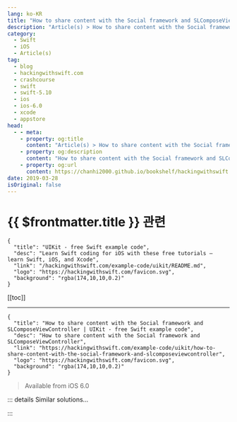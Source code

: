 ```yaml
---
lang: ko-KR
title: "How to share content with the Social framework and SLComposeViewController"
description: "Article(s) > How to share content with the Social framework and SLComposeViewController"
category:
  - Swift
  - iOS
  - Article(s)
tag: 
  - blog
  - hackingwithswift.com
  - crashcourse
  - swift
  - swift-5.10
  - ios
  - ios-6.0
  - xcode
  - appstore
head:
  - - meta:
    - property: og:title
      content: "Article(s) > How to share content with the Social framework and SLComposeViewController"
    - property: og:description
      content: "How to share content with the Social framework and SLComposeViewController"
    - property: og:url
      content: https://chanhi2000.github.io/bookshelf/hackingwithswift.com/example-code/uikit/how-to-share-content-with-the-social-framework-and-slcomposeviewcontroller.html
date: 2019-03-28
isOriginal: false
---
```


# {{ $frontmatter.title }} 관련

```component VPCard
{
  "title": "UIKit - free Swift example code",
  "desc": "Learn Swift coding for iOS with these free tutorials – learn Swift, iOS, and Xcode",
  "link": "/hackingwithswift.com/example-code/uikit/README.md",
  "logo": "https://hackingwithswift.com/favicon.svg",
  "background": "rgba(174,10,10,0.2)"
}
```

[[toc]]

---

```component VPCard
{
  "title": "How to share content with the Social framework and SLComposeViewController | UIKit - free Swift example code",
  "desc": "How to share content with the Social framework and SLComposeViewController",
  "link": "https://hackingwithswift.com/example-code/uikit/how-to-share-content-with-the-social-framework-and-slcomposeviewcontroller",
  "logo": "https://hackingwithswift.com/favicon.svg",
  "background": "rgba(174,10,10,0.2)"
}
```

> Available from iOS 6.0

<!-- TODO: 작성 -->

<!--
The `UIActivityViewController` class is the iOS way of sharing almost anything to almost anywhere, but what if you don't want to let users choose? Well, iOS has a tool for that too, although it’s part of the Social framework that get deprecated in iOS 11. That doesn’t mean you can’t use it, but it does mean at some point in the distant future Apple may withdraw it.

Start by importing the Social framework now now:

```swift
import Social
```

You can now create and present a `SLComposeViewController` that allows the user to share to Facebook like this:

```swift
if let vc = SLComposeViewController(forServiceType: SLServiceTypeFacebook) {
    vc.setInitialText("Look at this great picture!")
    vc.add(UIImage(named: "myImage.jpg")!)
    vc.add(URL(string: "https://www.hackingwithswift.com"))
    present(vc, animated: true)
}
```

That attaches initial text, an image and a URL all to that share sheet, although the user can customize the text before posting. If you want to use Twitter instead, try using `SLServiceTypeTwitter` instead.

-->

::: details Similar solutions…

<!--
/quick-start/swiftui/how-to-let-users-share-content-using-the-system-share-sheet">How to let users share content using the system share sheet 
/quick-start/swiftui/swiftui-tips-and-tricks">SwiftUI tips and tricks 
/quick-start/swiftui/all-swiftui-property-wrappers-explained-and-compared">All SwiftUI property wrappers explained and compared 
/example-code/networking/how-to-create-a-peer-to-peer-network-using-the-multipeer-connectivity-framework">How to create a peer-to-peer network using the multipeer connectivity framework 
/example-code/uikit/how-to-create-live-playgrounds-in-xcode">How to create live playgrounds in Xcode</a>
-->

:::

